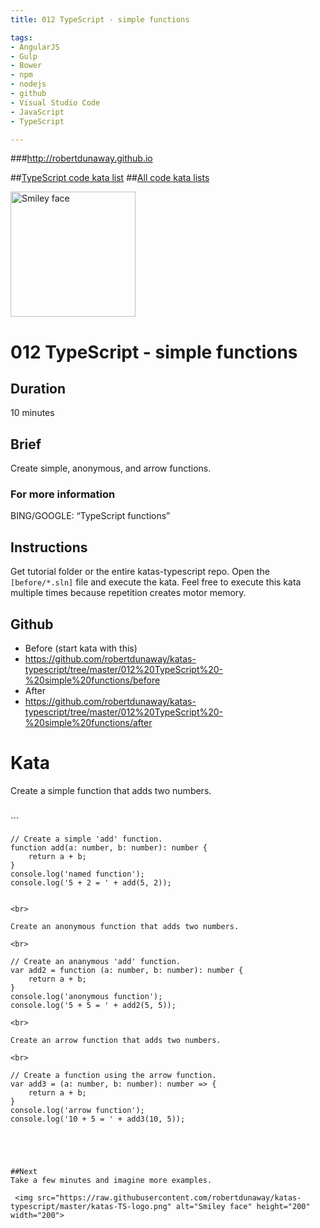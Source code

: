 ```yaml
---
title: 012 TypeScript - simple functions

tags: 
- AngularJS
- Gulp
- Bower
- npm
- nodejs
- github
- Visual Studio Code
- JavaScript
- TypeScript

---
```


###http://robertdunaway.github.io

##[TypeScript code kata list](http://mycodekatas.github.io/typescript.html)
##[All code kata lists](http://mycodekatas.github.io/)

 <img src="https://raw.githubusercontent.com/robertdunaway/katas-typescript/master/katas-TS-logo.png" alt="Smiley face" height="200" width="200"> 

# 012 TypeScript - simple functions

## Duration
10 minutes

## Brief
Create simple, anonymous, and arrow functions.

### For more information 
BING/GOOGLE: “TypeScript functions”

## Instructions
Get tutorial folder or the entire katas-typescript repo.
Open the `[before/*.sln]` file and execute the kata.
Feel free to execute this kata multiple times because repetition creates motor memory.

## Github
 - Before (start kata with this)
  - https://github.com/robertdunaway/katas-typescript/tree/master/012%20TypeScript%20-%20simple%20functions/before
 - After
  - https://github.com/robertdunaway/katas-typescript/tree/master/012%20TypeScript%20-%20simple%20functions/after


# Kata

Create a simple function that adds two numbers.

<br>
```

	// Create a simple 'add' function.
	function add(a: number, b: number): number {
	    return a + b;
	}
	console.log('named function');
	console.log('5 + 2 = ' + add(5, 2));


```

<br>

Create an anonymous function that adds two numbers.

<br>

```

	// Create an ananymous 'add' function.
	var add2 = function (a: number, b: number): number {
	    return a + b;
	}
	console.log('anonymous function');
	console.log('5 + 5 = ' + add2(5, 5));


```
<br>

Create an arrow function that adds two numbers.

<br>

```

	// Create a function using the arrow function.
	var add3 = (a: number, b: number): number => {
	    return a + b;
	}
	console.log('arrow function');
	console.log('10 + 5 = ' + add3(10, 5));


```




##Next
Take a few minutes and imagine more examples. 

 <img src="https://raw.githubusercontent.com/robertdunaway/katas-typescript/master/katas-TS-logo.png" alt="Smiley face" height="200" width="200"> 